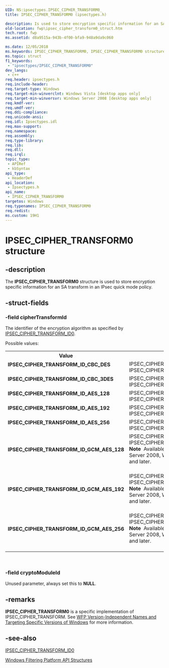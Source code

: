 ```yaml
---
UID: NS:ipsectypes.IPSEC_CIPHER_TRANSFORM0_
title: IPSEC_CIPHER_TRANSFORM0 (ipsectypes.h)

description: Is used to store encryption specific information for an SA transform in an IPsec quick mode policy.
old-location: fwp\ipsec_cipher_transform0_struct.htm
tech.root: fwp
ms.assetid: d8a9515a-943b-4f00-bfa9-948a9da9c060

ms.date: 12/05/2018
ms.keywords: IPSEC_CIPHER_TRANSFORM0, IPSEC_CIPHER_TRANSFORM0 structure [Filtering], IPSEC_CIPHER_TRANSFORM_ID_AES_128, IPSEC_CIPHER_TRANSFORM_ID_AES_192, IPSEC_CIPHER_TRANSFORM_ID_AES_256, IPSEC_CIPHER_TRANSFORM_ID_CBC_3DES, IPSEC_CIPHER_TRANSFORM_ID_CBC_DES, IPSEC_CIPHER_TRANSFORM_ID_GCM_AES_128, IPSEC_CIPHER_TRANSFORM_ID_GCM_AES_192, IPSEC_CIPHER_TRANSFORM_ID_GCM_AES_256, fwp.ipsec_cipher_transform0_struct, ipsectypes/IPSEC_CIPHER_TRANSFORM0
ms.topic: struct
f1_keywords: 
 - "ipsectypes/IPSEC_CIPHER_TRANSFORM0"
dev_langs:
 - c++
req.header: ipsectypes.h
req.include-header: 
req.target-type: Windows
req.target-min-winverclnt: Windows Vista [desktop apps only]
req.target-min-winversvr: Windows Server 2008 [desktop apps only]
req.kmdf-ver: 
req.umdf-ver: 
req.ddi-compliance: 
req.unicode-ansi: 
req.idl: Ipsectypes.idl
req.max-support: 
req.namespace: 
req.assembly: 
req.type-library: 
req.lib: 
req.dll: 
req.irql: 
topic_type:
 - APIRef
 - kbSyntax
api_type:
 - HeaderDef
api_location:
 - Ipsectypes.h
api_name:
 - IPSEC_CIPHER_TRANSFORM0
targetos: Windows
req.typenames: IPSEC_CIPHER_TRANSFORM0
req.redist: 
ms.custom: 19H1
---
```


# IPSEC_CIPHER_TRANSFORM0 structure


## -description


The <b>IPSEC_CIPHER_TRANSFORM0</b> structure is used to store encryption specific information for an SA transform in an IPsec quick mode policy.


## -struct-fields




### -field cipherTransformId

The identifier of the encryption algorithm as specified by <a href="https://docs.microsoft.com/windows/desktop/api/ipsectypes/ns-ipsectypes-ipsec_cipher_transform_id0_">IPSEC_CIPHER_TRANSFORM_ID0</a>.

Possible values:

<table>
<tr>
<th>Value</th>
<th>Meaning</th>
</tr>
<tr>
<td width="40%"><a id="IPSEC_CIPHER_TRANSFORM_ID_CBC_DES"></a><a id="ipsec_cipher_transform_id_cbc_des"></a><dl>
<dt><b>IPSEC_CIPHER_TRANSFORM_ID_CBC_DES</b></dt>
</dl>
</td>
<td width="60%">
   IPSEC_CIPHER_TYPE_DES,
   IPSEC_CIPHER_CONFIG_CBC_DES


</td>
</tr>
<tr>
<td width="40%"><a id="IPSEC_CIPHER_TRANSFORM_ID_CBC_3DES"></a><a id="ipsec_cipher_transform_id_cbc_3des"></a><dl>
<dt><b>IPSEC_CIPHER_TRANSFORM_ID_CBC_3DES</b></dt>
</dl>
</td>
<td width="60%">
   IPSEC_CIPHER_TYPE_3DES,
   IPSEC_CIPHER_CONFIG_CBC_3DES


</td>
</tr>
<tr>
<td width="40%"><a id="IPSEC_CIPHER_TRANSFORM_ID_AES_128"></a><a id="ipsec_cipher_transform_id_aes_128"></a><dl>
<dt><b>IPSEC_CIPHER_TRANSFORM_ID_AES_128</b></dt>
</dl>
</td>
<td width="60%">
   IPSEC_CIPHER_TYPE_AES_128,
   IPSEC_CIPHER_CONFIG_CBC_AES_128


</td>
</tr>
<tr>
<td width="40%"><a id="IPSEC_CIPHER_TRANSFORM_ID_AES_192"></a><a id="ipsec_cipher_transform_id_aes_192"></a><dl>
<dt><b>IPSEC_CIPHER_TRANSFORM_ID_AES_192</b></dt>
</dl>
</td>
<td width="60%">
   IPSEC_CIPHER_TYPE_AES_192,
   IPSEC_CIPHER_CONFIG_CBC_AES_192


</td>
</tr>
<tr>
<td width="40%"><a id="IPSEC_CIPHER_TRANSFORM_ID_AES_256_"></a><a id="ipsec_cipher_transform_id_aes_256_"></a><dl>
<dt><b>IPSEC_CIPHER_TRANSFORM_ID_AES_256 </b></dt>
</dl>
</td>
<td width="60%">
   IPSEC_CIPHER_TYPE_AES_256,
   IPSEC_CIPHER_CONFIG_CBC_AES_256


</td>
</tr>
<tr>
<td width="40%"><a id="IPSEC_CIPHER_TRANSFORM_ID_GCM_AES_128_"></a><a id="ipsec_cipher_transform_id_gcm_aes_128_"></a><dl>
<dt><b>IPSEC_CIPHER_TRANSFORM_ID_GCM_AES_128 </b></dt>
</dl>
</td>
<td width="60%">
   IPSEC_CIPHER_TYPE_AES_128,
   IPSEC_CIPHER_CONFIG_GCM_AES_128


<div class="alert"><b>Note</b>  Available only on Windows Server 2008, Windows Vista with SP1, and later.</div>
<div> </div>
</td>
</tr>
<tr>
<td width="40%"><a id="IPSEC_CIPHER_TRANSFORM_ID_GCM_AES_192"></a><a id="ipsec_cipher_transform_id_gcm_aes_192"></a><dl>
<dt><b>IPSEC_CIPHER_TRANSFORM_ID_GCM_AES_192</b></dt>
</dl>
</td>
<td width="60%">
   IPSEC_CIPHER_TYPE_AES_192,
   IPSEC_CIPHER_CONFIG_GCM_AES_192


<div class="alert"><b>Note</b>  Available only on Windows Server 2008, Windows Vista with SP1, and later.</div>
<div> </div>
</td>
</tr>
<tr>
<td width="40%"><a id="IPSEC_CIPHER_TRANSFORM_ID_GCM_AES_256"></a><a id="ipsec_cipher_transform_id_gcm_aes_256"></a><dl>
<dt><b>IPSEC_CIPHER_TRANSFORM_ID_GCM_AES_256</b></dt>
</dl>
</td>
<td width="60%">
   IPSEC_CIPHER_TYPE_AES_256,
   IPSEC_CIPHER_CONFIG_GCM_AES_256


<div class="alert"><b>Note</b>  Available only on Windows Server 2008, Windows Vista with SP1, and later.</div>
<div> </div>
</td>
</tr>
</table>
 


### -field cryptoModuleId

Unused parameter, always set this to <b>NULL</b>.


## -remarks



<b>IPSEC_CIPHER_TRANSFORM0</b> is a specific implementation of IPSEC_CIPHER_TRANSFORM. See <a href="https://docs.microsoft.com/windows/desktop/FWP/wfp-version-independent-names-and-targeting-specific-versions-of-windows">WFP Version-Independent Names and Targeting Specific Versions of Windows</a>  for more information.




## -see-also




<a href="https://docs.microsoft.com/windows/desktop/api/ipsectypes/ns-ipsectypes-ipsec_cipher_transform_id0_">IPSEC_CIPHER_TRANSFORM_ID0</a>



<a href="https://docs.microsoft.com/windows/desktop/FWP/fwp-structs">Windows Filtering Platform  API Structures</a>
 

 

